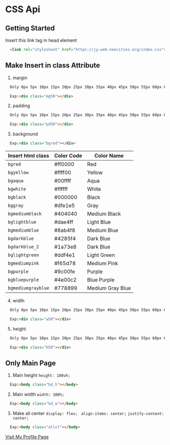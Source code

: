 # CSS Api

## Getting Started

Insert this link tag in head element

```html
  <link rel="stylesheet" href="https://jy-web.neocities.org/index.css">
```


## Make Insert in class Attribute
  1. margin
  ```txt
    Only 0px 5px 10px 15px 20px 25px 30px 35px 40px 45px 50px 55px 60px 65px 70px 75px 80px 85px 90px 95px 100px 
  ```
  ```html
    Exp:<div class="mg50"></div>
  ```
  2. padding
  ```txt
    Only 0px 5px 10px 15px 20px 25px 30px 35px 40px 45px 50px 55px 60px 65px 70px 75px 80px 85px 90px 95px 100px 
  ```
  ```html
    Exp:<div class="pd50"></div>
  ```
  3. background
  ```html
    Exp:<div class="bgred"></div>
  ```
| Insert html class   | Color Code | Color Name                                                                                                                                 
| ------------------- | ---------- | ----------|
| `bgred` | #ff0000 | Red |
| `bgyellow` | #ffff00 | Yellow |
| `bgaqua` | #00ffff | Aqua |
| `bgwhite` | #ffffff | White |
| `bgblack` | #000000 | Black |
| `bggray` | #dfe1e5 | Gray |
| `bgmediumblack` | #404040 | Medium Black |
| `bglightblue` | #dae4ff | Light Blue |
| `bgmediumblue` | #8ab4f8 | Medium Blue |
| `bgdarkblue` | #4285f4 | Dark Blue |
| `bgdarkblue_2` | #1a73e8 | Dark Blue |
| `bglightgreen` | #ddf4e1 | Light Green |
| `bgmediumpink` | #f65d78 | Medium Pink |
| `bgpurple` | #9c00fe | Purple |
| `bgbluepurple` | #4e00c2 | Blue Purple |
| `bgmediumgrayblue` | #778899 | Medium Gray Blue |

4. width
  ```txt
    Only 0px 5px 10px 15px 20px 25px 30px 35px 40px 45px 50px 55px 60px 65px 70px 75px 80px 85px 90px 95px 100px 
  ```
  ```html
    Exp:<div class="w50"></div>
  ```
5. height
```txt
  Only 0px 5px 10px 15px 20px 25px 30px 35px 40px 45px 50px 55px 60px 65px 70px 75px 80px 85px 90px 95px 100px 
```
```html
  Exp:<div class="h50"></div>
```

## Only Main Page
1. Main height
  `height: 100vh;`
```html
  Exp:<body class="bd_h"></body>
```
2. Main width
  `width: 100%;`
```html
  Exp:<body class="bd_w"></body>
```
3. Make all center
  `display: flex;`
  ` align-items: center;`
  `justify-content: center;` 
```html
  Exp:<body class="allct"></body>
```

[Visit My Profile Page](https://github.com/MASTER0811)




